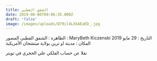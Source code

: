 ```yaml
---
title: الشفق القطبي
date: 2019-06-06T09:06:35.000Z
draft: 'false'
image: /images/uploads/D79il4LXkAEaED_.jpg
---
```


الظاهرة : الشفق القطبي 
المصور : MaryBeth Kiczenski 
التاريخ : 29 مايو 2019 
المكان : مدينة او ترين بولاية ميتشجان الأمريكية 

نقلا عن حساب الفلكي علي الحجري في تويتر
